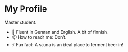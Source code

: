 # My Profile
Master student. 

- 💬 Fluent in German and English. A bit of finnish. 
- 📫 How to reach me: Don't. 
- ⚡ Fun fact: A sauna is an ideal place to ferment beer in!
